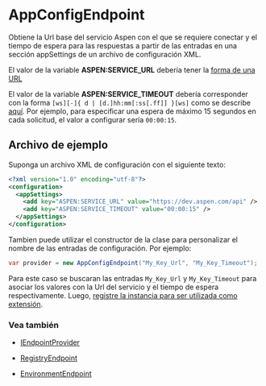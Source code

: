 # AppConfigEndpoint

Obtiene la Url base del servicio Aspen con el que se requiere conectar y el tiempo de espera para las respuestas a partir de las entradas en una sección appSettings de un archivo de configuración XML.

El valor de la variable **ASPEN:SERVICE_URL** debería tener la [forma de una URL](https://en.wikipedia.org/wiki/URL)

El valor de la variable **ASPEN:SERVICE_TIMEOUT** debería corresponder con la forma `[ws][-]{ d | [d.]hh:mm[:ss[.ff]] }[ws]` como se describe [aquí](https://docs.microsoft.com/en-us/dotnet/api/system.timespan.parse). Por ejemplo, para especificar una espera de máximo 15 segundos en cada solicitud, el valor a configurar sería `00:00:15`.

## Archivo de ejemplo

Suponga un archivo XML de configuración con el siguiente texto:

```xml
<?xml version="1.0" encoding="utf-8"?>
<configuration>
  <appSettings>
    <add key="ASPEN:SERVICE_URL" value="https://dev.aspen.com/api" />
	<add key="ASPEN:SERVICE_TIMEOUT" value="00:00:15" />
  </appSettings>
</configuration>
```

Tambien puede utilizar el constructor de la clase para personalizar el nombre de las entradas de configuración. Por ejemplo:

```c#
var provider = new AppConfigEndpoint("My_Key_Url", "My_Key_Timeout");
```

Para este caso se buscaran las entradas `My_Key_Url` y `My_Key_Timeout` para asociar los valores con la Url del servicio y el tiempo de espera respectivamente. Luego, [registre la instancia para ser utilizada como extensión](ServiceLocator.md).

### Vea también

- [IEndpointProvider](IEndpointProvider.md)

- [RegistryEndpoint](RegistryEndpoint.md)

- [EnvironmentEndpoint](EnvironmentEndpoint.md)
